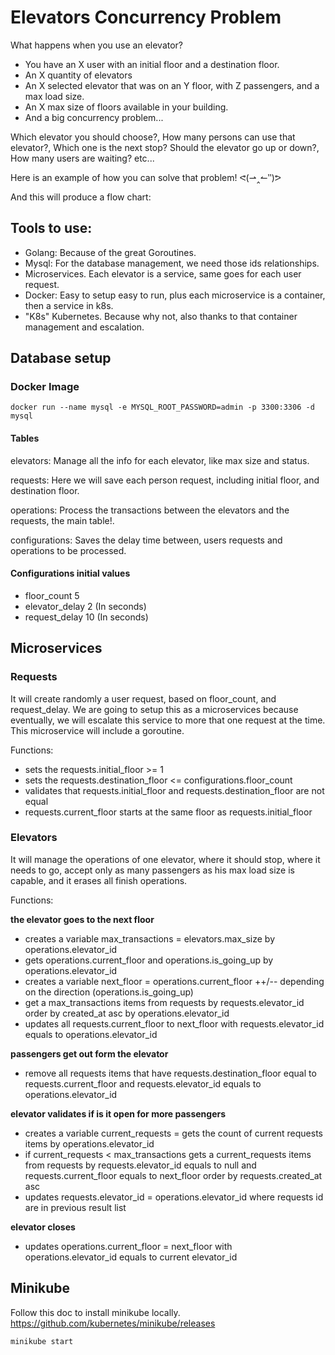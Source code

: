 
# Elevators Concurrency Problem

What happens when you use an elevator?
- You have an X user with an initial floor and a destination floor.
- An X quantity of elevators
- An X selected elevator that was on an Y floor, with Z passengers, and a max load size. 
- An X max size of floors available in your building.
- And a big concurrency problem...

Which elevator you should choose?, How many persons can use that elevator?, Which one is the next stop? Should the elevator go up or down?, How many users are waiting? etc...

Here is an example of how you can solve that problem! ᕙ(⇀‸↼‶)ᕗ


And this will produce a flow chart:

## Tools to use:

- Golang: Because of the great Goroutines.
- Mysql: For the database management, we need those ids relationships.
- Microservices. Each elevator is a service, same goes for each user request.
- Docker: Easy to setup easy to run, plus each microservice is a container, then a service in k8s.
- "K8s" Kubernetes. Because why not, also thanks to that container management and escalation.


## Database setup

### Docker Image
```ssh
docker run --name mysql -e MYSQL_ROOT_PASSWORD=admin -p 3300:3306 -d mysql
```

#### Tables
elevators: Manage all the info for each elevator, like max size and status.

requests: Here we will save each person request, including initial floor, and destination floor.

operations: Process the transactions between the elevators and the requests, the main table!.

configurations: Saves the delay time between, users requests and operations to be processed.

#### Configurations initial values
- floor_count 5
- elevator_delay 2 (In seconds)
- request_delay 10 (In seconds)


## Microservices

### Requests

It will create randomly a user request, based on floor_count, and request_delay. We are going to setup this as a microservices because eventually, we will escalate this service to more that one request at the time. This microservice will include a goroutine.

Functions: 

- sets the requests.initial_floor >= 1
- sets the requests.destination_floor <= configurations.floor_count
- validates that requests.initial_floor and requests.destination_floor are not equal
- requests.current_floor starts at the same floor as requests.initial_floor

### Elevators
It will manage the operations of one elevator, where it should stop, where it needs to go, accept only as many passengers as his max load size is capable, and it erases all finish operations.

Functions:

**the elevator goes to the next floor**

- creates a variable max_transactions = elevators.max_size by operations.elevator_id
- gets operations.current_floor and operations.is_going_up by operations.elevator_id
- creates a variable next_floor = operations.current_floor ++/-- depending on the direction (operations.is_going_up)  
- get a max_transactions items from requests by requests.elevator_id order by created_at asc by operations.elevator_id
- updates all requests.current_floor to next_floor with requests.elevator_id equals to operations.elevator_id

**passengers get out form the elevator**

- remove all requests items that have requests.destination_floor equal to requests.current_floor and requests.elevator_id equals to operations.elevator_id

**elevator validates if is it open for more passengers**

- creates a variable current_requests = gets the count of current requests items by operations.elevator_id
- if current_requests < max_transactions gets a current_requests items from requests by requests.elevator_id equals to null and requests.current_floor equals to next_floor order by requests.created_at asc 
- updates requests.elevator_id = operations.elevator_id where requests id are in previous result list

**elevator closes**
- updates operations.current_floor = next_floor with operations.elevator_id equals to current elevator_id

## Minikube 
Follow this doc to install minikube locally.
https://github.com/kubernetes/minikube/releases

```ssh
minikube start
```

